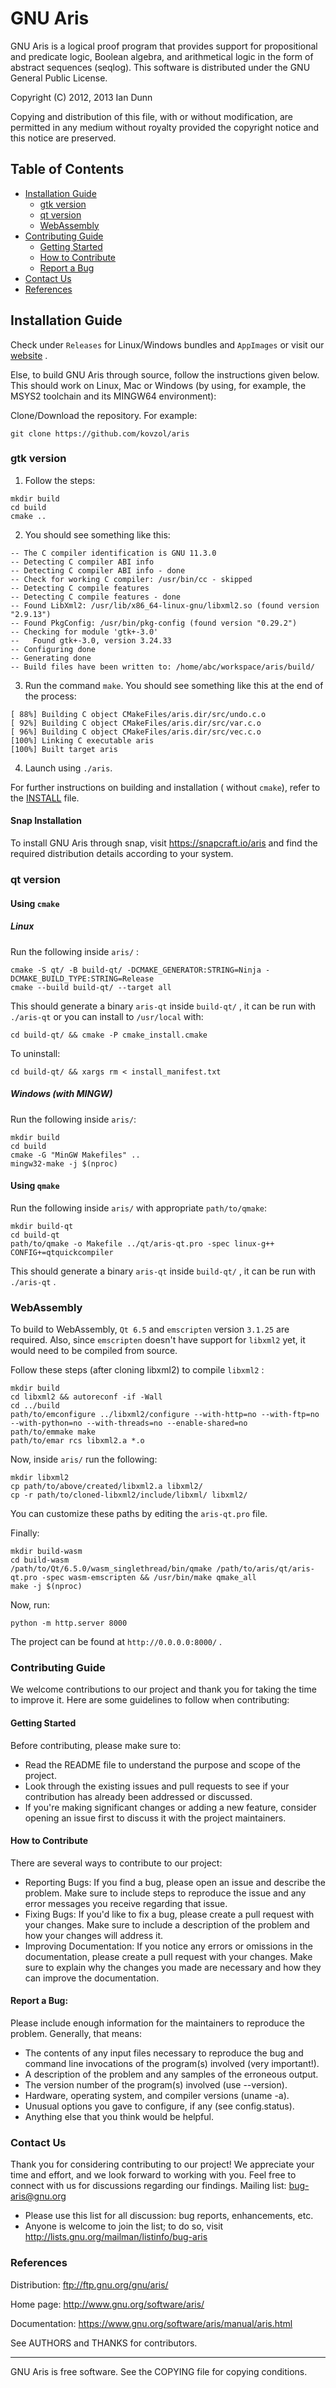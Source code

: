 
# GNU Aris

GNU Aris is a logical proof program that provides support for propositional and predicate logic, Boolean algebra, and arithmetical logic in the form of abstract sequences (seqlog). This software is distributed under the GNU General Public License.

Copyright (C) 2012, 2013 Ian Dunn

Copying and distribution of this file, with or without modification, are permitted in any medium without royalty provided the copyright
notice and this notice are preserved.

## Table of Contents
- [Installation Guide](#installation-guide)
  - [gtk version](#gtk-version)
  - [qt version](#qt-version)
  - [WebAssembly](#webassembly)
- [Contributing Guide](#contributing-guide)
  - [Getting Started](#getting-started)
  - [How to Contribute](#how-to-contribute)
  - [Report a Bug](#report-a-bug)
- [Contact Us](#contact-us)
- [References](#references)

## Installation Guide
Check under `Releases` for Linux/Windows bundles and `AppImages` or visit our [website](https://matek.hu/zoltan/aris) .

Else, to build GNU Aris through source, follow the instructions given below. This should work on Linux, Mac or Windows (by using, for example, the MSYS2 toolchain and its MINGW64 environment):

Clone/Download the repository. For example:
   ```
   git clone https://github.com/kovzol/aris
   ```

### gtk version

1. Follow the steps:
```
mkdir build
cd build
cmake ..
```

2. You should see something like this:
```
-- The C compiler identification is GNU 11.3.0
-- Detecting C compiler ABI info
-- Detecting C compiler ABI info - done
-- Check for working C compiler: /usr/bin/cc - skipped
-- Detecting C compile features
-- Detecting C compile features - done
-- Found LibXml2: /usr/lib/x86_64-linux-gnu/libxml2.so (found version "2.9.13") 
-- Found PkgConfig: /usr/bin/pkg-config (found version "0.29.2") 
-- Checking for module 'gtk+-3.0'
--   Found gtk+-3.0, version 3.24.33
-- Configuring done
-- Generating done
-- Build files have been written to: /home/abc/workspace/aris/build/
```

3. Run the command `make`. You should see something like this at the end of the process:
```
[ 88%] Building C object CMakeFiles/aris.dir/src/undo.c.o
[ 92%] Building C object CMakeFiles/aris.dir/src/var.c.o
[ 96%] Building C object CMakeFiles/aris.dir/src/vec.c.o
[100%] Linking C executable aris
[100%] Built target aris
```

4. Launch using `./aris`.

For further instructions on building and installation ( without `cmake`), refer to the [INSTALL](INSTALL) file.

#### Snap Installation

To install GNU Aris through snap, visit https://snapcraft.io/aris and find the required distribution details according to your system.

### qt version
#### Using `cmake`

##### Linux
Run the following inside `aris/` :
```
cmake -S qt/ -B build-qt/ -DCMAKE_GENERATOR:STRING=Ninja -DCMAKE_BUILD_TYPE:STRING=Release
cmake --build build-qt/ --target all
```
This should generate a binary `aris-qt` inside `build-qt/` , it can be run with `./aris-qt` or you can install to `/usr/local` with:
```
cd build-qt/ && cmake -P cmake_install.cmake
```
To uninstall:
```
cd build-qt/ && xargs rm < install_manifest.txt
```

##### Windows (with MINGW)

Run the following inside `aris/`:
```
mkdir build
cd build
cmake -G "MinGW Makefiles" ..
mingw32-make -j $(nproc)
```

#### Using `qmake`

Run the following inside `aris/` with appropriate `path/to/qmake`:
```
mkdir build-qt
cd build-qt
path/to/qmake -o Makefile ../qt/aris-qt.pro -spec linux-g++ CONFIG+=qtquickcompiler
```
This should generate a binary `aris-qt` inside `build-qt/` , it can be run with `./aris-qt` .

### WebAssembly

To build to WebAssembly, `Qt 6.5` and `emscripten` version `3.1.25` are required.
Also, since `emscripten` doesn't have support for `libxml2` yet, it would need to be compiled from source.

Follow these steps (after cloning libxml2) to compile `libxml2` :
```
mkdir build
cd libxml2 && autoreconf -if -Wall
cd ../build 
path/to/emconfigure ../libxml2/configure --with-http=no --with-ftp=no --with-python=no --with-threads=no --enable-shared=no
path/to/emmake make
path/to/emar rcs libxml2.a *.o
```

Now, inside `aris/` run the following:
```
mkdir libxml2
cp path/to/above/created/libxml2.a libxml2/
cp -r path/to/cloned-libxml2/include/libxml/ libxml2/
```
You can customize these paths by editing the `aris-qt.pro` file.

Finally:

```
mkdir build-wasm
cd build-wasm
/path/to/Qt/6.5.0/wasm_singlethread/bin/qmake /path/to/aris/qt/aris-qt.pro -spec wasm-emscripten && /usr/bin/make qmake_all
make -j $(nproc)
```

Now, run:
```
python -m http.server 8000
```
The project can be found at `http://0.0.0.0:8000/` .


### Contributing Guide
We welcome contributions to our project and thank you for taking the time to improve it. Here are some guidelines to follow when contributing:

#### Getting Started
Before contributing, please make sure to:
- Read the README file to understand the purpose and scope of the project.
- Look through the existing issues and pull requests to see if your contribution has already been addressed or discussed.
- If you're making significant changes or adding a new feature, consider opening an issue first to discuss it with the project maintainers.

#### How to Contribute
There are several ways to contribute to our project:
- Reporting Bugs: If you find a bug, please open an issue and describe the problem. Make sure to include steps to reproduce the issue and any error messages you receive regarding that issue.
- Fixing Bugs: If you'd like to fix a bug, please create a pull request with your changes. Make sure to include a description of the problem and how your changes will address it.
- Improving Documentation: If you notice any errors or omissions in the documentation, please create a pull request with your changes. Make sure to explain why the changes you made are necessary and how they can improve the documentation.

#### Report a Bug:
Please include enough information for the maintainers to reproduce the problem. Generally, that means:

- The contents of any input files necessary to reproduce the bug and command line invocations of the program(s) involved (very important!).
- A description of the problem and any samples of the erroneous output.
- The version number of the program(s) involved (use --version).
- Hardware, operating system, and compiler versions (uname -a).
- Unusual options you gave to configure, if any (see config.status).
- Anything else that you think would be helpful.

### Contact Us
Thank you for considering contributing to our project! We appreciate your time and effort, and we look forward to working with you.
Feel free to connect with us for discussions regarding our findings.
Mailing list: bug-aris@gnu.org
- Please use this list for all discussion: bug reports, enhancements, etc.
- Anyone is welcome to join the list; to do so, visit http://lists.gnu.org/mailman/listinfo/bug-aris

### References
Distribution: ftp://ftp.gnu.org/gnu/aris/ 

Home page: http://www.gnu.org/software/aris/

Documentation: https://www.gnu.org/software/aris/manual/aris.html

See AUTHORS and THANKS for contributors.

-------------
GNU Aris is free software.  See the COPYING file for copying conditions.
